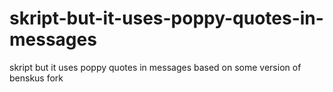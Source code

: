 # skript-but-it-uses-poppy-quotes-in-messages
skript but it uses poppy quotes in messages based on some version of benskus fork
